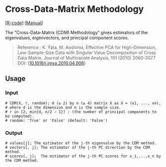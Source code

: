 # **Cross-Data-Matrix Methodology**
   [[R-code](CDM.r)] [[Manual](CDM.pdf)]

   The "Cross-Data-Matrix (CDM) Methodology" gives estimators of the eigenvalues, eigenvectors, and principal component scores.
   
   >   Reference : K. Yata, M. Aoshima, Effective PCA for High-Dimension, Low-Sample-Size Data with Singular Value Decomposition of Cross Data Matrix, Journal of Multivariate Analysis, 101 (2010) 2060-2077  
      DOI: [[10.1016/j.jmva.2010.04.006](https://www.sciencedirect.com/science/article/pii/S0047259X10000904)]

## Usage
### Input
```{r}
# CDM(X, r, random); d (≥ 2) by n (≥ 4) matrix X as X = (x1, ..., xn),
# where d is the dimension and n is the sample size.
# r in [2, min{d, n/2 − 1}] : (the number of principal components to be computed).
# random: 'True' or 'False' (default: 'False')
```

### Output
```{r}
# values[j]; The estimator of the j-th eigenvalue by the CDM method.
# vectors[, j]; The estimator of the j-th PC direction by the CDM method.
# scores[, j];  The estimator of the j-th PC scores for x_1,...,x_n by the CDM method.
```
